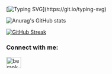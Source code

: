 [![Typing SVG](https://readme-typing-svg.herokuapp.com?font=Fira+Code&size=80&duration=4000&pause=1200&color=F7C300&multiline=true&width=4000&height=500&lines=Hello+world!+I+am+learning+Swift+and+it+is+my+number+1.;Sorry%2C+I+mean+the+number+%5B0%5D.;I+want+to+work+as+iOS+developer+after+maternity+leave.)](https://git.io/typing-svg)

![Anurag's GitHub stats](https://github-readme-stats.vercel.app/api?username=PavlaBerankova&show_icons=true&theme=gruvbox)   

[![GitHub Streak](http://github-readme-streak-stats.herokuapp.com?user=PavlaBerankova&theme=gruvbox&date_format=j%20M%5B%20Y%5D&mode=weekly)](https://git.io/streak-stats)

<h3 align="left">Connect with me:</h3>
<p align="left">
<a href="https://linkedin.com/in/berankova-pavla" target="blank"><img align="center" src="https://raw.githubusercontent.com/rahuldkjain/github-profile-readme-generator/master/src/images/icons/Social/linked-in-alt.svg" alt="berankova-pavla" height="30" width="40" /></a>
</p>

<!--
**PavlaBerankova/PavlaBerankova** is a ✨ _special_ ✨ repository because its `README.md` (this file) appears on your GitHub profile.

Here are some ideas to get you started:

- 🔭 I’m currently working on ...
- 🌱 I’m currently learning ...
- 👯 I’m looking to collaborate on ...
- 🤔 I’m looking for help with ...
- 💬 Ask me about ...
- 📫 How to reach me: ...
- 😄 Pronouns: ...
- ⚡ Fun fact: ...
-->
